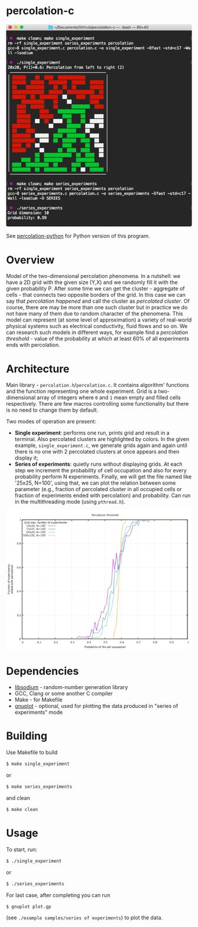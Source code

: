 # percolation-c
![20x20](/example_samples/single_experiment/20x20.png)

See [percolation-python](https://github.com/ussserrr/percolation-python) for Python version of this program.


# Overview
Model of the two-dimensional percolation phenomena. In a nutshell: we have a 2D grid with the given size (Y,X) and we randomly fill it with the given probability P. After some time we can get the cluster - aggregate of cells - that connects two opposite borders of the grid. In this case we can say that *percolation happened* and call the cluster as *percolated cluster*. Of course, there are may be more than one such cluster but in practice we do not have many of them due to random character of the phenomena. This model can represent (at some level of approximation) a variety of real-world physical systems such as electrical conductivity, fluid flows and so on. We can research such models in different ways, for example find a *percolation threshold* - value of the probability at which at least 60% of all experiments ends with percolation.


# Architecture
Main library - `percolation.h`/`percolation.c`. It contains algorithm' functions and the function representing one whole experiment. Grid is a two-dimensional array of integers where `0` and `1` mean empty and filled cells respectively. There are few macros controlling some functionality but there is no need to change them by default.

Two modes of operation are present:
  - **Single experiment**: performs one run, prints grid and result in a terminal. Also percolated clusters are highlighted by colors. In the given example, `single_experiment.c`, we generate grids again and again until there is no one with 2 percolated clusters at once appears and then display it;
  - **Series of experiments**: quietly runs without displaying grids. At each step we increment the probability of cell occupation and also for every probability perform N experiments. Finally, we will get the file named like '25x25, N=100', using that, we can plot the relation between some parameter (e.g., fraction of percolated cluster in all occupied cells or fraction of experiments ended with percolation) and probability. Can run in the multithreading mode (using `pthread.h`).

  ![gnuplot](/example_samples/series_of_experiments/N=100.png)


# Dependencies
  - [libsodium](https://download.libsodium.org/doc) - random-number generation library
  - GCC, Clang or some another C compiler
  - Make - for Makefile
  - [gnuplot](http://www.gnuplot.info) - optional, used for plotting the data produced in "series of experiments" mode


# Building
Use Makefile to build
```bash
$ make single_experiment
```
or
```bash
$ make series_experiments
```
and clean
```bash
$ make clean
```


# Usage
To start, run:
```bash
$ ./single_experiment
```
or
```bash
$ ./series_experiments
```
For last case, after completing you can run
```bash
$ gnuplot plot.gp
```
(see `./example samples/series of experiments`) to plot the data.
